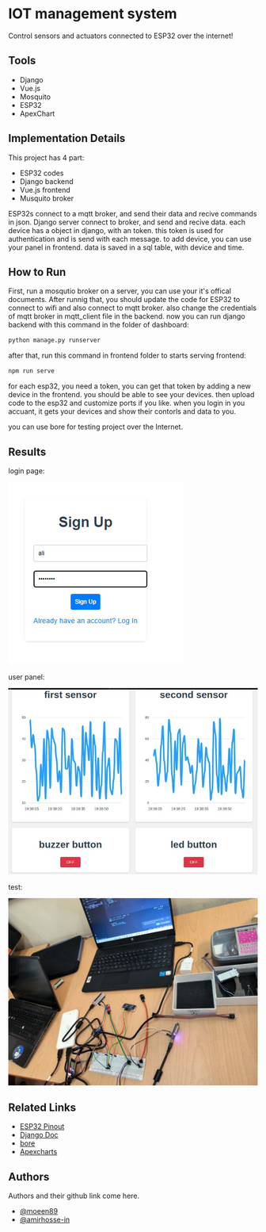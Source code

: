 # IOT management system

Control sensors and actuators connected to ESP32 over the internet!

## Tools
- Django
- Vue.js
- Mosquito
- ESP32
- ApexChart


## Implementation Details
This project has 4 part:
- ESP32 codes
- Django backend
- Vue.js frontend
- Musquito broker

ESP32s connect to a mqtt broker, and send their data and recive commands in json. Django server connect to broker, and send and recive data. each device has a object in django, with an token. this token is used for authentication and is send with each message.  to add device, you can use your panel in frontend. data is saved in a sql table, with device and time.


## How to Run

First, run a mosqutio broker on a server, you can use your it's offical documents. 
After runnig that, you should update the code for ESP32 to connect to wifi and also connect to mqtt broker.
also change the credentials of mqtt broker in mqtt_client file in the backend. now you can run django backend with this command in the folder of dashboard:
```bash
python manage.py runserver
```

after that, run this command in frontend folder to starts serving frontend:
```bash
npm run serve
```

for each esp32, you need a token, you can get that token by adding a new device in the frontend. you should be able to see your devices.
then upload code to the esp32 and customize ports if you like. when you login in you accuant, it gets your devices and show their contorls and data to you.

you can use bore for testing project over the Internet. 


## Results
login page:


![login](https://github.com/Sharif-University-ESRLab/summer2024-iot-management-system/blob/main/Miscellaneous/photo_2024-09-02_21-03-14.jpg)


user panel:


![user panel](https://github.com/Sharif-University-ESRLab/summer2024-iot-management-system/blob/main/Miscellaneous/photo_2024-09-02_21-03-20.jpg)


test:


![project test](https://github.com/Sharif-University-ESRLab/summer2024-iot-management-system/blob/main/Miscellaneous/photo_2024-09-02_21-02-33.jpg)



## Related Links
 - [ESP32 Pinout](https://randomnerdtutorials.com/esp32-pinout-reference-gpios/)
 - [Django Doc](https://docs.djangoproject.com/en/5.0/)
 - [bore](https://github.com/ekzhang/bore)
 - [Apexcharts](http://apexcharts.com/)


## Authors
Authors and their github link come here.
- [@moeen89](https://github.com/moeen89/)
- [@amirhosse-in](https://github.com/amirhosse-in/)
